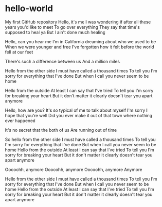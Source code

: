# hello-world
My first GitHub repository
Hello, it's me
I was wondering if after all these years you'd like to meet
To go over everything
They say that time's supposed to heal ya
But I ain't done much healing

Hello, can you hear me
I'm in California dreaming about who we used to be
When we were younger and free
I've forgotten how it felt before the world fell at our feet

There's such a difference between us
And a million miles

Hello from the other side
I must have called a thousand times
To tell you I'm sorry for everything that I've done
But when I call you never seem to be home

Hello from the outside
At least I can say that I've tried
To tell you I'm sorry for breaking your heart
But it don't matter it clearly doesn't tear you apart anymore

Hello, how are you?
It's so typical of me to talk about myself I'm sorry
I hope that you're well
Did you ever make it out of that town where nothing ever happened

It's no secret that the both of us
Are running out of time

So hello from the other side
I must have called a thousand times
To tell you I'm sorry for everything that I've done
But when I call you never seem to be home
Hello from the outside
At least I can say that I've tried
To tell you I'm sorry for breaking your heart
But it don't matter it clearly doesn't tear you apart anymore

Ooooohh, anymore
Ooooohh, anymore
Ooooohh, anymore
Anymore

Hello from the other side
I must have called a thousand times
To tell you I'm sorry for everything that I've done
But when I call you never seem to be home
Hello from the outside
At least I can say that I've tried
To tell you I'm sorry for breaking your heart
But it don't matter it clearly doesn't tear you apart anymore
